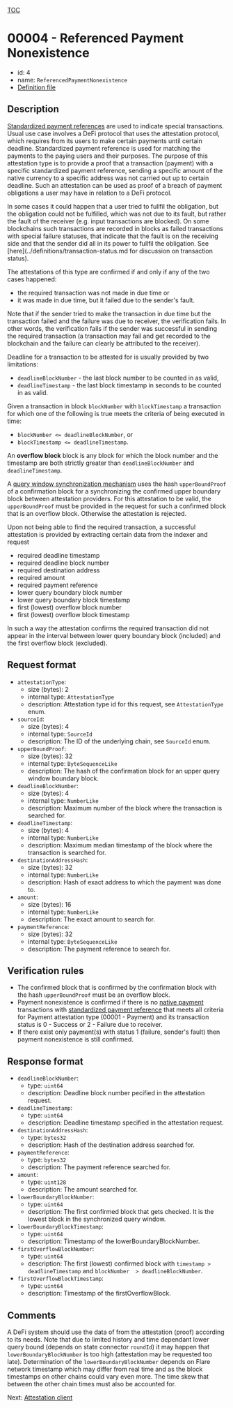 [TOC](../README.md)

# 00004 - Referenced Payment Nonexistence

- id: 4
- name: `ReferencedPaymentNonexistence`  
- [Definition file](../../lib/verification/attestation-types/t-00004-referenced-payment-nonexistence.ts)

## Description

[Standardized payment references](../definitions/payment-reference.md) are used to indicate special transactions. Usual use case involves a DeFi protocol that uses the attestation protocol, which requires from its users to make certain payments until certain deadline. Standardized payment reference is used for matching the payments to the paying users and their purposes. The purpose of this attestation type is to provide a proof that a transaction (payment) with a specific standardized payment reference, sending a specific amount of the native currency to a specific address was not carried out up to certain deadline. Such an attestation can be used as proof of a breach of payment obligations a user may have in relation to a DeFi protocol.

In some cases it could happen that a user tried to fullfil the obligation, but the obligation could not be fulfilled, which was not due to its fault, but rather the fault of the receiver (e.g. input transactions are blocked). On some blockchains such transactions are recorded in blocks as failed transactions with special failure statuses, that indicate that the fault is on the receiving side and that the sender did all in its power to fullfil the obligation. See [here](../definitions/transaction-status.md for discussion on transaction status).

The attestations of this type are confirmed if and only if any of the two cases happened:
- the required transaction was not made in due time or 
- it was made in due time, but it failed due to the sender's fault.

Note that if the sender tried to make the transaction in due time but the transaction failed and the failure was due to receiver, the verification fails. In other words, the verification fails if the sender was successful in sending the required transaction (a transaction may fail and get recorded to the blockchain and the failure can clearly be attributed to the receiver).


Deadline for a transaction to be attested for is usually provided by two limitations:
- `deadlineBlockNumber` - the last block number to be counted in as valid,
- `deadlineTimestamp` - the last block timestamp in seconds to be counted in as valid.

Given a transaction in block `blockNumber` with `blockTimestamp` a transaction for which one of the following is true meets the criteria of being executed in time:
- `blockNumber <= deadlineBlockNumber`, or
- `blockTimestamp <= deadlineTimestamp`.

An **overflow block** block is any block for which the block number and the timestamp are both strictly greater than `deadlineBlockNumber` and `deadlineTimestamp`. 

A [query window synchronization mechanism](../indexing/synchronized-query-window.md) uses the hash `upperBoundProof` of a confirmation block for a synchronizing the confirmed upper boundary block between attestation providers. For this attestation to be valid, the `upperBoundProof` must be provided in the request for such a confirmed block that is an overflow block. Otherwise the attestation is rejected.


Upon not being able to find the required transaction, a successful attestation is provided by extracting certain data from the indexer and request
- required deadline timestamp
- required deadline block number
- required destination address
- required amount
- required payment reference
- lower query boundary block number
- lower query boundary block timestamp
- first (lowest) overflow block number
- first (lowest) overflow block timestamp

In such a way the attestation confirms the required transaction did not appear in the interval between lower query boundary block (included) and the first overflow block (excluded). 
## Request format

- `attestationType`:
  - size (bytes): 2
  - internal type: `AttestationType`  
  - description: Attestation type id for this request, see `AttestationType` enum.
- `sourceId`:
  - size (bytes): 4
  - internal type: `SourceId`
  - description: The ID of the underlying chain, see `SourceId` enum.
- `upperBoundProof`:
  - size (bytes): 32
  - internal type: `ByteSequenceLike`
  - description: The hash of the confirmation block for an upper query window boundary block.
- `deadlineBlockNumber`:
  - size (bytes): 4
  - internal type: `NumberLike`
  - description: Maximum number of the block where the transaction is searched for.
- `deadlineTimestamp`:
  - size (bytes): 4
  - internal type: `NumberLike`
  - description: Maximum median timestamp of the block where the transaction is searched for.
- `destinationAddressHash`:
  - size (bytes): 32
  - internal type: `NumberLike`
  - description: Hash of exact address to which the payment was done to.
- `amount`:
  - size (bytes): 16
  - internal type: `NumberLike`
  - description: The exact amount to search for.
- `paymentReference`:
  - size (bytes): 32
  - internal type: `ByteSequenceLike`
  - description: The payment reference to search for.


## Verification rules

- The confirmed block that is confirmed by the confirmation block with the hash `upperBoundProof` must be an overflow block.
- Payment nonexistence is confirmed if there is no [native payment](../definitions/native-payment.md) transactions with [standardized payment reference](../definitions/payment-reference.md) that meets all criteria for Payment attestation type (00001 - Payment) and its transaction status is 0 - Success or 2 - Failure due to receiver. 
- If there exist only payment(s) with status 1 (failure, sender's fault) then payment nonexistence is still confirmed.

## Response format

- `deadlineBlockNumber`:
  - type: `uint64`
  - description: Deadline block number pecified in the attestation request.
- `deadlineTimestamp`:
  - type: `uint64`
  - description: Deadline timestamp specified in the attestation request.
- `destinationAddressHash`:
  - type: `bytes32`
  - description: Hash of the destination address searched for.
- `paymentReference`:
  - type: `bytes32`
  - description: The payment reference searched for.
- `amount`:
  - type: `uint128`
  - description: The amount searched for.
- `lowerBoundaryBlockNumber`:
  - type: `uint64`
  - description: The first confirmed block that gets checked. It is the lowest block in the synchronized query window.  
- `lowerBoundaryBlockTimestamp`:
  - type: `uint64`
  - description: Timestamp of the lowerBoundaryBlockNumber.
- `firstOverflowBlockNumber`:
  - type: `uint64`
  - description: The first (lowest) confirmed block with `timestamp > deadlineTimestamp` and `blockNumber  > deadlineBlockNumber`. 
- `firstOverflowBlockTimestamp`:
  - type: `uint64`
  - description: Timestamp of the firstOverflowBlock.


## Comments

A DeFi system should use the data of from the attestation (proof) according to its needs. Note that due to limited history and time dependant lower query bound (depends on state connector `roundId`) it may happen that `lowerBoundaryBlockNumber` is too high (attestation may be requested too late). Determination of the `lowerBoundaryBlockNumber` depends on Flare network timestamp which may differ from real time and as the block timestamps on other chains could vary even more. The time skew that between the other chain times must also be accounted for.

Next: [Attestation client](../attestation-client/attestation-client.md)
